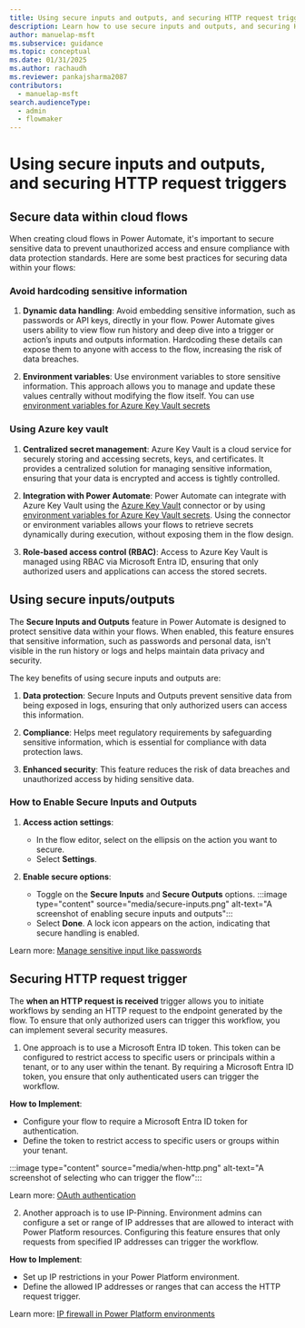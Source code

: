 ```yaml
---
title: Using secure inputs and outputs, and securing HTTP request triggers
description: Learn how to use secure inputs and outputs, and securing HTTP request triggers
author: manuelap-msft
ms.subservice: guidance
ms.topic: conceptual
ms.date: 01/31/2025
ms.author: rachaudh
ms.reviewer: pankajsharma2087
contributors: 
  - manuelap-msft
search.audienceType: 
  - admin
  - flowmaker
---
```


# Using secure inputs and outputs, and securing HTTP request triggers

## Secure data within cloud flows

When creating cloud flows in Power Automate, it's important to secure sensitive data to prevent unauthorized access and ensure compliance with data protection standards. Here are some best practices for securing data within your flows:

### Avoid hardcoding sensitive information

1. **Dynamic data handling**: Avoid embedding sensitive information, such as passwords or API keys, directly in your flow. Power Automate gives users ability to view flow run history and deep dive into a trigger or action’s inputs and outputs information. Hardcoding these details can expose them to anyone with access to the flow, increasing the risk of data breaches.

1. **Environment variables**: Use environment variables to store sensitive information. This approach allows you to manage and update these values centrally without modifying the flow itself. You can use [environment variables for Azure Key Vault secrets](/power-apps/maker/data-platform/environmentvariables-azure-key-vault-secrets)

### Using Azure key vault

1. **Centralized secret management**: Azure Key Vault is a cloud service for securely storing and accessing secrets, keys, and certificates. It provides a centralized solution for managing sensitive information, ensuring that your data is encrypted and access is tightly controlled.

1. **Integration with Power Automate**: Power Automate can integrate with Azure Key Vault using the [Azure Key Vault](/connectors/keyvault/) connector or by using [environment variables for Azure Key Vault secrets](/power-apps/maker/data-platform/environmentvariables-azure-key-vault-secrets). Using the connector or environment variables allows your flows to retrieve secrets dynamically during execution, without exposing them in the flow design.

1. **Role-based access control (RBAC)**: Access to Azure Key Vault is managed using RBAC via Microsoft Entra ID, ensuring that only authorized users and applications can access the stored secrets.

## Using secure inputs/outputs

The **Secure Inputs and Outputs** feature in Power Automate is designed to protect sensitive data within your flows. When enabled, this feature ensures that sensitive information, such as passwords and personal data, isn't visible in the run history or logs and helps maintain data privacy and security.

The key benefits of using secure inputs and outputs are:

1. **Data protection**: Secure Inputs and Outputs prevent sensitive data from being exposed in logs, ensuring that only authorized users can access this information.

1. **Compliance**: Helps meet regulatory requirements by safeguarding sensitive information, which is essential for compliance with data protection laws.

1. **Enhanced security**: This feature reduces the risk of data breaches and unauthorized access by hiding sensitive data.

### How to Enable Secure Inputs and Outputs

1. **Access action settings**:
   - In the flow editor, select on the ellipsis on the action you want to secure.
   - Select **Settings**.

2. **Enable secure options**:
   - Toggle on the **Secure Inputs** and **Secure Outputs** options.
   :::image type="content" source="media/secure-inputs.png" alt-text="A screenshot of enabling secure inputs and outputs"::: 
   - Select **Done**. A lock icon appears on the action, indicating that secure handling is enabled.

Learn more: [Manage sensitive input like passwords](/power-automate/how-tos-use-sensitive-input)

## Securing HTTP request trigger 

The **when an HTTP request is received** trigger allows you to initiate workflows by sending an HTTP request to the endpoint generated by the flow. To ensure that only authorized users can trigger this workflow, you can implement several security measures.

1. One approach is to use a Microsoft Entra ID token. This token can be configured to restrict access to specific users or principals within a tenant, or to any user within the tenant. By requiring a Microsoft Entra ID token, you ensure that only authenticated users can trigger the workflow.

**How to Implement**:

- Configure your flow to require a Microsoft Entra ID token for authentication.
- Define the token to restrict access to specific users or groups within your tenant.

:::image type="content" source="media/when-http.png" alt-text="A screenshot of selecting who can trigger the flow"::: 

Learn more: [OAuth authentication](/power-automate/oauth-authentication) 

2. Another approach is to use IP-Pinning. Environment admins can configure a set or range of IP addresses that are allowed to interact with Power Platform resources. Configuring this feature ensures that only requests from specified IP addresses can trigger the workflow.

**How to Implement**:

- Set up IP restrictions in your Power Platform environment.
- Define the allowed IP addresses or ranges that can access the HTTP request trigger.

Learn more: [IP firewall in Power Platform environments](/power-platform/admin/ip-firewall)